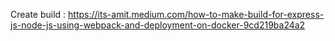 Create build : https://its-amit.medium.com/how-to-make-build-for-express-js-node-js-using-webpack-and-deployment-on-docker-9cd219ba24a2